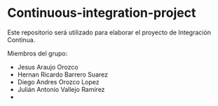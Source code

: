 # Continuous-integration-project
Este repositorio será utilizado para elaborar el proyecto de Integración Continua.

Miembros del grupo:
- Jesus Araujo Orozco
- Hernan Ricardo Barrero Suarez
- Diego Andres Orozco Lopez
- Julián Antonio Vallejo Ramírez
-
